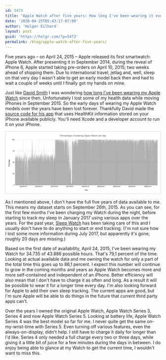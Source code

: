 ```yaml
---
id: 5473
title: "Apple Watch after five years: How long I've been wearing it every day"
date: '2020-04-25T05:43:17-07:00'
author: 'Holger Eilhard'
layout: post
guid: 'https://holgr.com/?p=5473'
permalink: /blog/apple-watch-after-five-years/
---
```


Five years ago – on April 24, 2015 – Apple released its first smartwatch: Apple Watch. After presenting it in September 2014, during the reveal of iPhone 6, Apple started taking pre-orders on April 10, 2015; two weeks ahead of shipping them. Due to international travel, jetlag and, well, sleep on that very day I wasn't able to get an early model back then and had to wait a couple of weeks until I finally got my hands on mine.
<!--more-->
Just like [David Smith](http://twitter.com/_DavidSmith) I was wondering [how long I've been wearing my Apple Watch](https://david-smith.org/blog/2020/04/25/apple-watch-4-dot-4-years-on-my-wrist/) since then. Unfortunately I lost some of my health data while moving iPhones in September 2015. So the early days of wearing my Apple Watch models over the years have been lost forever. Thankfully David made the [source code for his app](https://github.com/UnderscoreDavidSmith/OnTheWrist) that uses HealthKit information stored on your iPhone available publicly. You'll need Xcode and a developer account to run it on your iPhone.

![Diagram showing how much I've worn Apple Watch over the past years](/images/Wearing-Apple-Watch.png)

As I mentioned above, I don't have the full five years of data available to me. This means my dataset starts on September 26th, 2015. As you can see, for the first few months I've been charging my Watch during the night, before starting to track my sleep in January 2017 using various apps over the years. For the past year, [Sleep Watch](https://apps.apple.com/app/sleep-watch-by-bodymatter/id1138066420) has been taking care of this and I usually don't have to do anything to start or end tracking. (I'm not sure how I lost some more information during July 2017, but apparently it's gone; roughly 20 days are missing.)

Based on the first date of availability, April 24, 2015, I've been wearing my Watch for 34.735 of 43.886 possible hours. That's 79,1 percent of the time. Looking at actual available data and me owning the watch for only a part of the total time this goes up to 86,1 percent. I expect this number will continue to grow in the coming months and years as Apple Watch becomes more and more self-contained and independent of an iPhone. Better efficiency will also mean that I don't have to charge it as often and long. As a result it will be possible to wear it for a longer time every day. I'm also looking forward for Apple to add their own sleep tracking. The current apps are good, but I'm sure Apple will be able to do things in the future that current third party apps can't.

Over the years I owned the original Apple Watch, Apple Watch Series 3, Series 4 and now Apple Watch Series 5. Looking at battery life, Apple Watch Series 4 was the best model so far for me. I never quite get the same on-my-wrist-time with Series 5. Even turning off various features, even the always-on-display, didn't help. I still have to charge it daily for longer than I'd like. Series 4 only needed a full charge every two or three days, while giving it a little bit of juice for a few minutes during the days in between. I do enjoy being able to glance at my Watch to get the current time, I wouldn't want to miss this.
